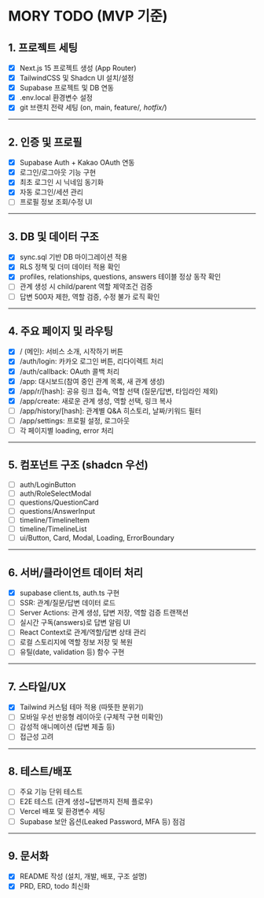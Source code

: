 # MORY TODO (MVP 기준)

## 1. 프로젝트 세팅
- [x] Next.js 15 프로젝트 생성 (App Router)
- [x] TailwindCSS 및 Shadcn UI 설치/설정
- [x] Supabase 프로젝트 및 DB 연동
- [x] .env.local 환경변수 설정
- [x] git 브랜치 전략 세팅 (on, main, feature/*, hotfix/*)

---

## 2. 인증 및 프로필
- [x] Supabase Auth + Kakao OAuth 연동
- [x] 로그인/로그아웃 기능 구현
- [x] 최초 로그인 시 닉네임 동기화
- [x] 자동 로그인/세션 관리
- [ ] 프로필 정보 조회/수정 UI

---

## 3. DB 및 데이터 구조
- [x] sync.sql 기반 DB 마이그레이션 적용
- [x] RLS 정책 및 더미 데이터 적용 확인
- [x] profiles, relationships, questions, answers 테이블 정상 동작 확인
- [ ] 관계 생성 시 child/parent 역할 제약조건 검증
- [ ] 답변 500자 제한, 역할 검증, 수정 불가 로직 확인

---

## 4. 주요 페이지 및 라우팅
- [x] / (메인): 서비스 소개, 시작하기 버튼
- [x] /auth/login: 카카오 로그인 버튼, 리다이렉트 처리
- [x] /auth/callback: OAuth 콜백 처리
- [x] /app: 대시보드(참여 중인 관계 목록, 새 관계 생성)
- [x] /app/r/[hash]: 공유 링크 접속, 역할 선택 (질문/답변, 타임라인 제외)
- [x] /app/create: 새로운 관계 생성, 역할 선택, 링크 복사
- [ ] /app/history/[hash]: 관계별 Q&A 히스토리, 날짜/키워드 필터
- [ ] /app/settings: 프로필 설정, 로그아웃
- [ ] 각 페이지별 loading, error 처리

---

## 5. 컴포넌트 구조 (shadcn 우선)
- [ ] auth/LoginButton
- [ ] auth/RoleSelectModal
- [ ] questions/QuestionCard
- [ ] questions/AnswerInput
- [ ] timeline/TimelineItem
- [ ] timeline/TimelineList
- [ ] ui/Button, Card, Modal, Loading, ErrorBoundary

---

## 6. 서버/클라이언트 데이터 처리
- [x] supabase client.ts, auth.ts 구현
- [ ] SSR: 관계/질문/답변 데이터 로드
- [ ] Server Actions: 관계 생성, 답변 저장, 역할 검증 트랜잭션
- [ ] 실시간 구독(answers)로 답변 알림 UI
- [ ] React Context로 관계/역할/답변 상태 관리
- [ ] 로컬 스토리지에 역할 정보 저장 및 복원
- [ ] 유틸(date, validation 등) 함수 구현

---

## 7. 스타일/UX
- [x] Tailwind 커스텀 테마 적용 (따뜻한 분위기)
- [ ] 모바일 우선 반응형 레이아웃 (구체적 구현 미확인)
- [ ] 감성적 애니메이션 (답변 제출 등)
- [ ] 접근성 고려

---

## 8. 테스트/배포
- [ ] 주요 기능 단위 테스트
- [ ] E2E 테스트 (관계 생성~답변까지 전체 플로우)
- [ ] Vercel 배포 및 환경변수 세팅
- [ ] Supabase 보안 옵션(Leaked Password, MFA 등) 점검

---

## 9. 문서화
- [x] README 작성 (설치, 개발, 배포, 구조 설명)
- [x] PRD, ERD, todo 최신화 